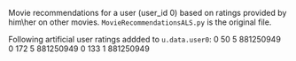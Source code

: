 Movie recommendations for a user (user_id 0) based on ratings provided by him\her on other movies.
`MovieRecommendationsALS.py` is the original file.

Following artificial user ratings addded to `u.data.user0`:
0	50	5	881250949
0	172	5	881250949
0	133	1	881250949
